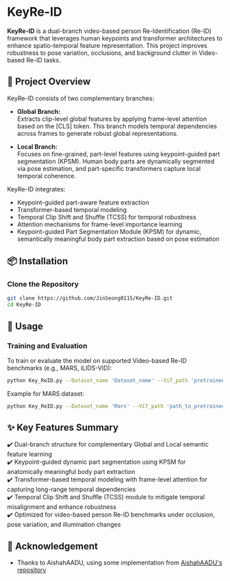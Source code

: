 # KeyRe-ID

**KeyRe-ID** is a dual-branch video-based person Re-Identification (Re-ID) framework that leverages human keypoints and transformer architectures to enhance spatio-temporal feature representation. This project improves robustness to pose variation, occlusions, and background clutter in Video-based Re-ID tasks.

## 📖 Project Overview

KeyRe-ID consists of two complementary branches:

- **Global Branch:**  
  Extracts clip-level global features by applying frame-level attention based on the [CLS] token. This branch models temporal dependencies across frames to generate robust global representations.

- **Local Branch:**  
  Focuses on fine-grained, part-level features using keypoint-guided part segmentation (KPSM). Human body parts are dynamically segmented via pose estimation, and part-specific transformers capture local temporal coherence.

KeyRe-ID integrates:

- Keypoint-guided part-aware feature extraction  
- Transformer-based temporal modeling  
- Temporal Clip Shift and Shuffle (TCSS) for temporal robustness  
- Attention mechanisms for frame-level importance learning  
- Keypoint-guided Part Segmentation Module (KPSM) for dynamic, semantically meaningful body part extraction based on pose estimation  

## 📦 Installation

### Clone the Repository

```bash
git clone https://github.com/JinSeong0115/KeyRe-ID.git
cd KeyRe-ID

```

## 🚀 Usage

### Training and Evaluation
To train or evaluate the model on supported Video-based Re-ID benchmarks (e.g., MARS, iLIDS-VID):
```bash
python Key_ReID.py --Dataset_name 'Dataset_name' --ViT_path 'pretrained_model.pth'
```
Example for MARS dataset:
```bash
python Key_ReID.py --Dataset_name 'Mars' --ViT_path 'path_to_pretrained_model.pth'
```

## ✨ Key Features Summary

✔️ Dual-branch structure for complementary Global and Local semantic feature learning  
✔️ Keypoint-guided dynamic part segmentation using KPSM for anatomically meaningful body part extraction  
✔️ Transformer-based temporal modeling with frame-level attention for capturing long-range temporal dependencies  
✔️ Temporal Clip Shift and Shuffle (TCSS) module to mitigate temporal misalignment and enhance robustness  
✔️ Optimized for video-based person Re-ID benchmarks under occlusion, pose variation, and illumination changes  


## 🙏 Acknowledgement
- Thanks to AishahAADU, using some implementation from [AishahAADU's repository](https://github.com/AishahAADU/VID-Trans-ReID)  


